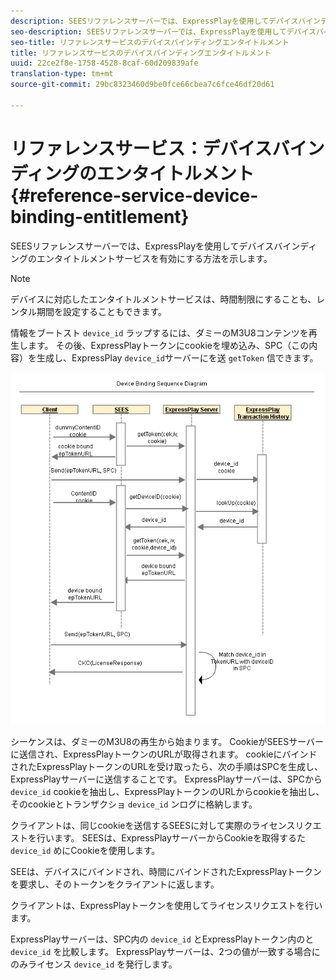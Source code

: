 ```yaml
---
description: SEESリファレンスサーバーでは、ExpressPlayを使用してデバイスバインディングのエンタイトルメントサービスを有効にする方法を示します。
seo-description: SEESリファレンスサーバーでは、ExpressPlayを使用してデバイスバインディングのエンタイトルメントサービスを有効にする方法を示します。
seo-title: リファレンスサービスのデバイスバインディングエンタイトルメント
title: リファレンスサービスのデバイスバインディングエンタイトルメント
uuid: 22ce2f8e-1758-4528-8caf-60d209839afe
translation-type: tm+mt
source-git-commit: 29bc8323460d9be0fce66cbea7c6fce46df20d61

---
```



# リファレンスサービス：デバイスバインディングのエンタイトルメント {#reference-service-device-binding-entitlement}

SEESリファレンスサーバーでは、ExpressPlayを使用してデバイスバインディングのエンタイトルメントサービスを有効にする方法を示します。

>[!NOTE]
>
>デバイスに対応したエンタイトルメントサービスは、時間制限にすることも、レンタル期間を設定することもできます。

情報をブートスト `device_id` ラップするには、ダミーのM3U8コンテンツを再生します。 その後、ExpressPlayトークンにcookieを埋め込み、SPC（この内容）を生成し、ExpressPlay `device_id`サーバーにを送 `getToken` 信できます。

![](assets/fees-device-binding.png)

シーケンスは、ダミーのM3U8の再生から始まります。 CookieがSEESサーバーに送信され、ExpressPlayトークンのURLが取得されます。 cookieにバインドされたExpressPlayトークンのURLを受け取ったら、次の手順はSPCを生成し、ExpressPlayサーバーに送信することです。 ExpressPlayサーバーは、SPCから `device_id` cookieを抽出し、ExpressPlayトークンのURLからcookieを抽出し、そのcookieとトランザクショ `device_id` ンログに格納します。

クライアントは、同じcookieを送信するSEESに対して実際のライセンスリクエストを行います。 SEESは、ExpressPlayサーバーからCookieを取得するた `device_id` めにCookieを使用します。

SEEは、デバイスにバインドされ、時間にバインドされたExpressPlayトークンを要求し、そのトークンをクライアントに返します。

クライアントは、ExpressPlayトークンを使用してライセンスリクエストを行います。

ExpressPlayサーバーは、SPC内の `device_id` とExpressPlayトークン内のと `device_id` を比較します。 ExpressPlayサーバーは、2つの値が一致する場合にのみライセンス `device_id` を発行します。

